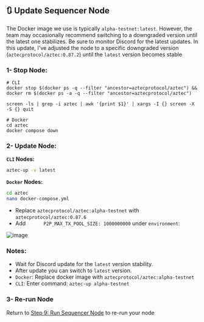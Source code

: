 ## 🔃 Update Sequencer Node
The Docker image we use is typically `alpha-testnet:latest`. However, the team may occasionally recommend switching to a downgraded version until the latest one stabilizes. Be sure to monitor Discord for the latest updates.
In this update, I've adjusted the node to a specific downgraded version (`aztecprotocol/aztec:0.87.2`) until the `latest` version becomes stable

### 1- Stop Node:
```console
# CLI
docker stop $(docker ps -q --filter "ancestor=aztecprotocol/aztec") && docker rm $(docker ps -a -q --filter "ancestor=aztecprotocol/aztec")

screen -ls | grep -i aztec | awk '{print $1}' | xargs -I {} screen -X -S {} quit

# Docker
cd aztec
docker compose down
```

###  2- Update Node:
**`CLI` Nodes:**
```bash
aztec-up -v latest
```

**`Docker` Nodes:**
```bash
cd aztec
nano docker-compose.yml
```
* Replace `aztecprotocol/aztec:alpha-testnet` with `aztecprotocol/aztec:0.87.6`
* Add `      P2P_MAX_TX_POOL_SIZE: 1000000000` under `environment`:

![image](https://github.com/user-attachments/assets/c78b70be-f120-48d0-9723-59246ed20d68)


### Notes:
* Wait for Discord update for the `latest` version stability.
* After update you can switch to `latest` version.
* `Docker`: Replace docker image with `aztecprotocol/aztec:alpha-testnet`
* `CLI`: Enter command: `aztec-up alpha-testnet`

### 3- Re-run Node

Return to [Step 9: Run Sequencer Node](https://github.com/0xmoei/aztec-network/blob/main/README.md#9-run-sequencer-node) to re-run your node
